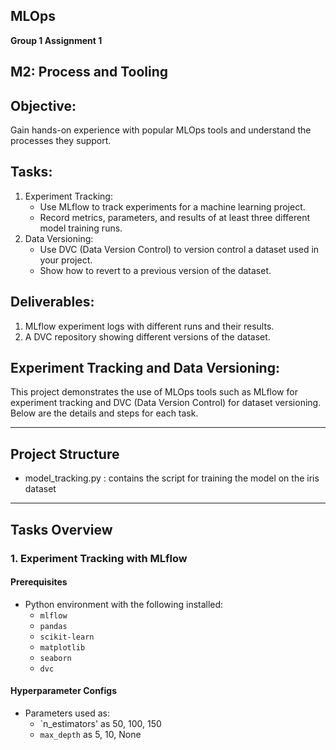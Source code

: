 ## MLOps
**Group 1 Assignment 1**<br>

## M2: Process and Tooling
## Objective: 
Gain hands-on experience with popular MLOps tools and understand the processes they support.

## Tasks:
1.	Experiment Tracking:
	-	Use MLflow to track experiments for a machine learning project.
	-	Record metrics, parameters, and results of at least three different model training runs.
2.	Data Versioning:
	-	Use DVC (Data Version Control) to version control a dataset used in your project.
  	-	Show how to revert to a previous version of the dataset.

## Deliverables:
1.	MLflow experiment logs with different runs and their results.
2.	A DVC repository showing different versions of the dataset.

## Experiment Tracking and Data Versioning:

This project demonstrates the use of MLOps tools such as MLflow for experiment tracking and DVC (Data Version Control) for dataset versioning. Below are the details and steps for each task.

---

## Project Structure

- model_tracking.py : contains the script for training the model on the iris dataset

---

## Tasks Overview

### 1. Experiment Tracking with MLflow

#### Prerequisites
- Python environment with the following installed:
  - `mlflow`
  - `pandas`
  - `scikit-learn`
  - `matplotlib`
  - `seaborn`
  - `dvc`
 
#### Hyperparameter Configs
- Parameters used as:
  - `n_estimators' as 50, 100, 150
  - `max_depth` as 5, 10, None
